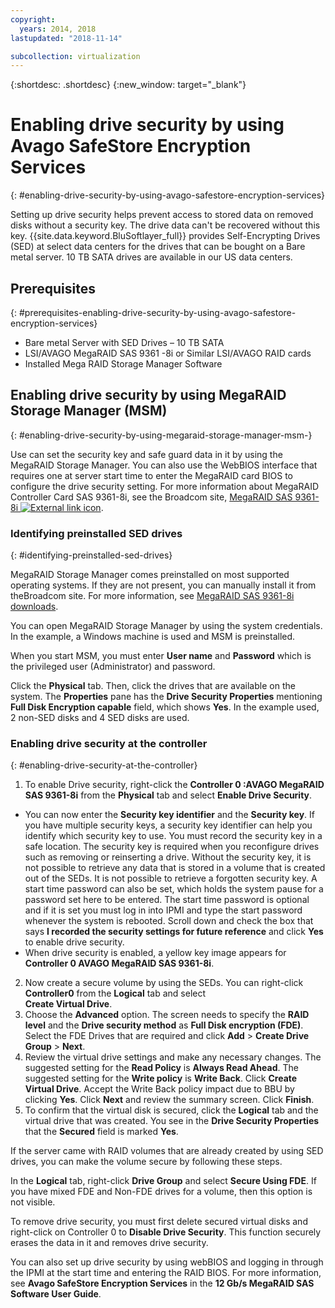 ```yaml
---
copyright:
  years: 2014, 2018
lastupdated: "2018-11-14"

subcollection: virtualization
---
```


{:shortdesc: .shortdesc}
{:new_window: target="_blank"}

# Enabling drive security by using Avago SafeStore Encryption Services
{: #enabling-drive-security-by-using-avago-safestore-encryption-services}

Setting up drive security helps prevent access to stored data on removed disks without a security key. The drive data can't be recovered without this key. {{site.data.keyword.BluSoftlayer_full}} provides Self-Encrypting Drives (SED) at select data centers for the drives that can be bought on a Bare metal server. 10 TB SATA drives are available in our US data centers.

## Prerequisites
{: #prerequisites-enabling-drive-security-by-using-avago-safestore-encryption-services}

* Bare metal Server with SED Drives – 10 TB SATA
* LSI/AVAGO MegaRAID SAS 9361 -8i or Similar LSI/AVAGO RAID cards
* Installed Mega RAID Storage Manager Software

## Enabling drive security by using MegaRAID Storage Manager (MSM)
{: #enabling-drive-security-by-using-megaraid-storage-manager-msm-}

Use can set the security key and safe guard data in it by using the MegaRAID Storage Manager. You can also use the WebBIOS interface that requires one at server start time to enter the MegaRAID card BIOS to configure the drive security setting. For more information about MegaRAID Controller Card SAS 9361-8i, see the Broadcom site, [MegaRAID SAS 9361-8i ![External link icon](../../icons/launch-glyph.svg "External link icon")](https://www.broadcom.com/products/storage/raid-controllers/megaraid-sas-9361-8i#documentation).

### Identifying preinstalled SED drives
{: #identifying-preinstalled-sed-drives}

MegaRAID Storage Manager comes preinstalled on most supported operating systems. If they are not present, you can manually install it from theBroadcom site. For more information, see [MegaRAID SAS 9361-8i downloads](https://www.broadcom.com/products/storage/raid-controllers/megaraid-sas-9361-8i#downloads).

You can open MegaRAID Storage Manager by using the system credentials. In the example, a Windows machine is used and MSM is preinstalled.

When you start MSM, you must enter **User name** and **Password** which is the privileged user (Administrator) and password.

<!--![Figure 1](images/1_adapter_login.jpg)-->

Click the **Physical** tab. Then, click the drives that are available on the system. The **Properties** pane has the
**Drive Security Properties** mentioning **Full Disk Encryption capable** field, which shows **Yes**. In the example used, 2 non-SED disks and 4 SED disks are used.

<!--![Figure 2](images/1_fde_capable_drives.jpg)-->

### Enabling drive security at the controller
{: #enabling-drive-security-at-the-controller}

1. To enable Drive security, right-click the **Controller 0 :AVAGO MegaRAID SAS 9361-8i** from the **Physical** tab and select
**Enable Drive Security**.
  * You can now enter the **Security key identifier** and the **Security key**. If you have multiple security keys, a security key identifier can help you identify which security key to use. You must record the security key in a safe location. The security key is required when you reconfigure drives such as removing or reinserting a drive. Without the security key, it is not possible to retrieve any data that is stored in a volume that is created out of the SEDs. It is not possible to retrieve a forgotten security key. A start time password can also be set, which holds the system pause for a password set here to be entered. The start time password is optional and if it is set you must log in into IPMI and type the start password whenever the system is rebooted. Scroll down and check the box that says **I recorded the security settings for future reference** and click **Yes** to enable drive security.
  * When drive security is enabled, a yellow key image appears for **Controller 0 AVAGO MegaRAID SAS 9361-8i**.
2. Now create a secure volume by using the SEDs. You can right-click **Controller0** from the **Logical** tab and select  
**Create Virtual Drive**.
3. Choose the **Advanced** option. The screen needs to specify the **RAID level** and the **Drive security method** as
**Full Disk encryption (FDE)**. Select the FDE Drives that are required and click **Add** > **Create Drive Group** > **Next**.
4. Review the virtual drive settings and make any necessary changes. The suggested setting for the **Read Policy** is **Always Read Ahead**. The suggested setting for the **Write policy** is **Write Back**. Click **Create Virtual Drive**. Accept the Write Back policy impact due to BBU by clicking **Yes**. Click **Next** and review the summary screen. Click **Finish**.
5. To confirm that the virtual disk is secured, click the **Logical** tab and the virtual drive that was created. You see in the **Drive Security Properties** that the **Secured** field is marked **Yes**.

<!--![Figure 3](images/2_enable_drive_security.jpg)-->
<!--![Figure 4](images/3_security_key_details_page.jpg)-->
<!--![Figure 5](images/4_security_key_set_0.jpg)-->
<!--![Figure 6](images/9_create_vd_with_fde_drives.jpg)-->
<!--![Figure 7](images/10_create_vd_advanced_select_raid_drive_encryption_0.jpg)-->
<!--![Figure 8](images/create_vd_settings.jpg)-->
<!--![Figure 9](images/6_vd_secured_confirmation_0.jpg)-->

If the server came with RAID volumes that are already created by using SED drives, you can make the volume secure by following these steps.

In the **Logical** tab, right-click **Drive Group** and select **Secure Using FDE**. If you have mixed FDE and Non-FDE
drives for a volume, then this option is not visible.

<!--![Figure 10](images/5_secure_existing_vd_with_fde_drives_0.jpg)-->

To remove drive security, you must first delete secured virtual disks and right-click on Controller 0 to **Disable Drive Security**. This function securely erases the data in it and removes drive security.

You can also set up drive security by using webBIOS and logging in through the IPMI at the start time and entering the RAID BIOS. For more information, see **Avago SafeStore Encryption Services** in the **12 Gb/s MegaRAID SAS Software User Guide**.
